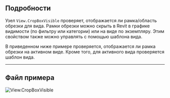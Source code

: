## Подробности
Узел `View.CropBoxVisible` проверяет, отображается ли рамка/область обрезки для вида. Рамки обрезки можно скрыть в Revit в графике видимости (по фильтру или категории) или на виде по экземпляру. Этим свойством также можно управлять с помощью шаблона вида.

В приведенном ниже примере проверяется, отображается ли рамка обрезки на активном виде. Кроме того, для активного вида проверяется шаблон вида.
___
## Файл примера

![View.CropBoxVisible](./Revit.Elements.Views.View.CropBoxVisible_img.jpg)

